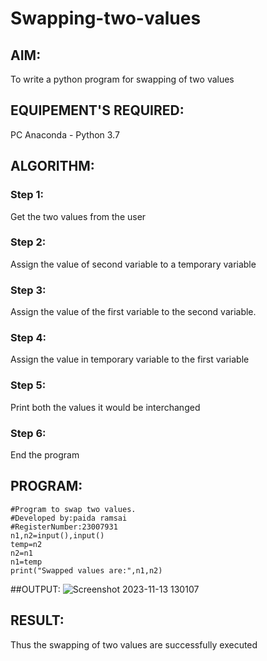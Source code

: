 # Swapping-two-values
## AIM:
To write a python program for swapping of two values
## EQUIPEMENT'S REQUIRED: 
PC
Anaconda - Python 3.7
## ALGORITHM: 
### Step 1:
Get the two values from the user
### Step 2: 
Assign the value of second variable to a temporary variable 
### Step 3: 
Assign the value of the first variable to the second variable.
### Step 4:  
Assign the value in temporary variable to the first variable
### Step 5: 
Print both the values it would be interchanged
### Step 6: 
End the program
## PROGRAM:
```
#Program to swap two values.
#Developed by:paida ramsai
#RegisterNumber:23007931
n1,n2=input(),input()
temp=n2
n2=n1
n1=temp
print("Swapped values are:",n1,n2)
```
##OUTPUT:
![Screenshot 2023-11-13 130107](https://github.com/ramsai22/Swapping-two-values/assets/150319855/facfd1c1-dea0-4069-95c1-fba71f5f1b28)
## RESULT:
Thus the swapping of two values are successfully executed



